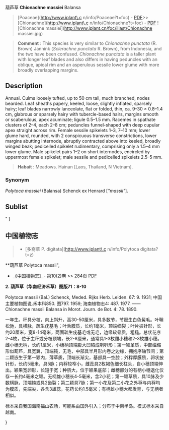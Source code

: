 葫芦草 **Chionachne massiei** Balansa

> [Poaceae](http://www.iplant\.c n/info/Poaceae?t=foc) - [PDF](http://www.iplant.cn/foc/pdf/Poaceae.pdf)>>[Chionachne](http://www.iplant\.c n/info/Chionachne?t=foc) - [PDF](http://www.iplant.cn/foc/pdf/Chionachne.pdf)
![Chionachne massiei](http://www.iplant.cn/foc/illast/Chionachne massiei.jpg)

> **Comment** : 
> This species is very similar to *Chionachne punctata* (R. Brown) Jannink (*Sclerachne punctata* R. Brown), from Indonesia, and the two have been confused. *Chionachne punctata* is a taller plant with longer leaf blades and also differs in having peduncles with an oblique, apical rim and an asperulous sessile lower glume with more broadly overlapping margins.

## Description

Annual. Culms loosely tufted, up to 50 cm tall, much branched, nodes bearded. Leaf sheaths papery, keeled, loose, slightly inflated, sparsely hairy; leaf blades narrowly lanceolate, flat or folded, thin, ca. 9–30 × 0.8–1.4 cm, glabrous or sparsely hairy with tubercle-based hairs, margins smooth or scaberulous, apex acuminate; ligule 0.5–1.5 mm. Racemes in spathate clusters of 2–4, each 2–8 cm; peduncles funnel-shaped with deep cupular apex straight across rim. Female sessile spikelets 1–3, 7–10 mm; lower glume hard, rounded, with 2 conspicuous transverse constrictions, lower margins abutting internode, abruptly contracted above into keeled, broadly winged beak; pedicelled spikelet rudimentary, comprising only a 1.5–4 mm lower glume. Male spikelet pairs 1–2 on short internodes, encircled by uppermost female spikelet; male sessile and pedicelled spikelets 2.5–5 mm.

> **Habait** : 
> Meadows. Hainan [Laos, Thailand, N Vietnam].

### Synonym
*Polytoca massiei* (Balansa) Schenck ex Henrard [*\"massii\"*].

## Sublist
"
}
## 中国植物志

> * [多裔草  P.  digitata](http://www.iplant\.c n/info/Polytoca digitata?t=z)

**葫芦草 Polytoca massii",

* [《中国植物志》](http://www.iplant.cn/frps)- [第10(2)卷](http://www.iplant.cn/frps/vol/10(2)) >> 284页 [PDF](http://www.iplant.cn/frps/pdf/10(2)/284.pdf)

**2. 葫芦草（华南经济禾草）图版71：8-10**

Polytoca massii (Bal.) Schenck, Meded. Rijks Herb. Leiden. 67: 9. 1931; 中国主要植物图说.禾本科850. 图797. 1959; 海南植物志4: 487. 1977. ——Chionachne massii Balansa in Morot. Journ. de Bot. 4: 78. 1890.

一年生。秆具分枝，向上斜升，高30-50厘米，具多数节，节密生白色髯毛。叶鞘松驰，具横脉，疏生疣基毛；叶舌膜质，长约1毫米，顶端细裂；叶片披针形，长约20厘米，宽8-14毫米，两面疏生疣基毛或无毛，边缘软骨质，粗糙。总状花序2-4枚，位于主秆或分枝顶端，长2-8厘米，通常具1-3枚雌小穗和2-3枚雄小穗。雌小穗无柄，长约1厘米，小穗柄顶端膨大凹陷成喇叭形；第一颖革质，中部缢缩形似葫芦，具宽翼，顶端钝，无毛，中部具半月形内卷之边缘，拥抱序轴节间；第二颖嵌生于第一颖内，薄草质，顶端长渐尖，基部具一空腔；外稃厚膜质，卵状披针形，长约5毫米，具5脉；内稃较窄小，雌蕊具2枚褐色细长柱头，自小穗顶端伸出。颖果宽卵形，长短于宽；种脐大，位于颖果底部；雌穗部分的有柄小穗退化仅存一长约4毫米之颖。无柄雄小穗长4-5毫米，含2小花；第一颖草质，具10脉及少数横脉，顶端钝或具2齿裂；第二颖具7脉；第一小花及第二小花之外稃与内稃均为膜质，先端尖，各含3雄蕊，花药长约1.5毫米；有柄雄小穗大都发育，与无柄者相似。

标本采自我国海南福山农场，可能系由国外引入；分布于中南半岛。模式标本采自越南。

}